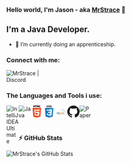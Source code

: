 ### Hello world, I'm Jason - aka [MrStrace][website] 👋
## I'm a Java Developer.

- 🌱 I’m currently doing an apprenticeship.

### Connect with me:
[<img align="left" alt="MrStrace | Discord" width="124px" src="https://strace.dev/discord.svg"/>][discord]

<br />
<br />

### The Languages and Tools i use:


<img align="left" alt="IntelliJ IDEA Ultimate" width="32px" src="https://upload.wikimedia.org/wikipedia/commons/thumb/9/9c/IntelliJ_IDEA_Icon.svg/512px-IntelliJ_IDEA_Icon.svg.png"/>
<img align="left" alt="Java" width="32px" src="https://upload.wikimedia.org/wikipedia/de/e/e1/Java-Logo.svg"/>
<img align="left" alt="HTML5" width="32px" src="https://raw.githubusercontent.com/github/explore/80688e429a7d4ef2fca1e82350fe8e3517d3494d/topics/html/html.png"/>
<img align="left" alt="CSS3" width="32px" src="https://raw.githubusercontent.com/github/explore/80688e429a7d4ef2fca1e82350fe8e3517d3494d/topics/css/css.png" />
<img align="left" alt="MySQL" width="32px" src="https://raw.githubusercontent.com/github/explore/80688e429a7d4ef2fca1e82350fe8e3517d3494d/topics/mysql/mysql.png" />
<img align="left" alt="GitHub" width="32px" src="https://raw.githubusercontent.com/github/explore/78df643247d429f6cc873026c0622819ad797942/topics/github/github.png" />
<img align="left" alt="Paper" width="32px" src="https://docs.papermc.io/img/og-image.png" />

<br />
<br />
<br />

### :zap: GitHub Stats
  <img align="left" alt="MrStrace's GitHub Stats" src="https://github-readme-stats.vercel.app/api?username=MrStrace&show_icons=true&hide_border=true" />

[website]: https://strace.dev
[linkedin]: https://www.linkedin.com/in/jason-holweg-9ab0551bb/
[discord]: https://discord.com/invite/yn6kxKq88H
